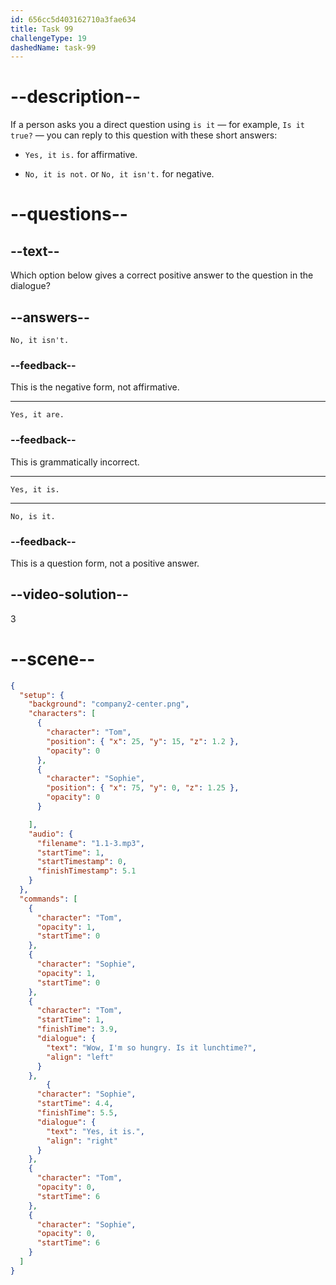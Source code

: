 ```yaml
---
id: 656cc5d403162710a3fae634
title: Task 99
challengeType: 19
dashedName: task-99
---
```


<!--
AUDIO REFERENCE:
Tom: Wow, I'm so hungry. Is it lunchtime?
Sophie: Yes, it is.
-->

# --description--

If a person asks you a direct question using `is it` — for example, `Is it true?` — you can reply to this question with these short answers:

- `Yes, it is.` for affirmative.

- `No, it is not.` or `No, it isn't.` for negative.

# --questions--

## --text--

Which option below gives a correct positive answer to the question in the dialogue?

## --answers--

`No, it isn't.`

### --feedback--

This is the negative form, not affirmative.

---

`Yes, it are.`

### --feedback--

This is grammatically incorrect.

---

`Yes, it is.`

---

`No, is it.`

### --feedback--

This is a question form, not a positive answer.

## --video-solution--

3

# --scene--

```json
{
  "setup": {
    "background": "company2-center.png",
    "characters": [
      {
        "character": "Tom",
        "position": { "x": 25, "y": 15, "z": 1.2 },
        "opacity": 0
      },
      {
        "character": "Sophie",
        "position": { "x": 75, "y": 0, "z": 1.25 },
        "opacity": 0
      }

    ],
    "audio": {
      "filename": "1.1-3.mp3",
      "startTime": 1,
      "startTimestamp": 0,
      "finishTimestamp": 5.1
    }
  },
  "commands": [
    {
      "character": "Tom",
      "opacity": 1,
      "startTime": 0
    },
    {
      "character": "Sophie",
      "opacity": 1,
      "startTime": 0
    },
    {
      "character": "Tom",
      "startTime": 1,
      "finishTime": 3.9,
      "dialogue": {
        "text": "Wow, I'm so hungry. Is it lunchtime?",
        "align": "left"
      }
    },
        {
      "character": "Sophie",
      "startTime": 4.4,
      "finishTime": 5.5,
      "dialogue": {
        "text": "Yes, it is.",
        "align": "right"
      }
    },
    {
      "character": "Tom",
      "opacity": 0,
      "startTime": 6
    },
    {
      "character": "Sophie",
      "opacity": 0,
      "startTime": 6
    }
  ]
}
```
